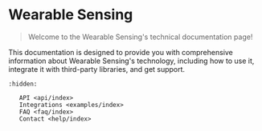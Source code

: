 # Wearable Sensing

> Welcome to the Wearable Sensing's technical documentation page! 


This documentation is designed to provide you with comprehensive information about Wearable Sensing's technology, including how to use it, integrate it with third-party libraries, and get support.



```{toctree}
:hidden:

   API <api/index>
   Integrations <examples/index>
   FAQ <faq/index>
   Contact <help/index>

```
